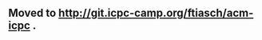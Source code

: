 Moved to http://git.icpc-camp.org/ftiasch/acm-icpc .
----------------------------------------------------------------------
